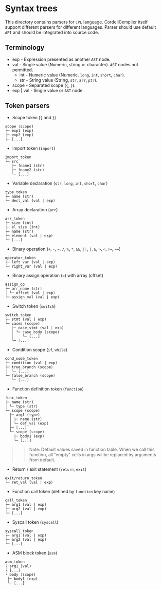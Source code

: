 # Syntax trees
This directory contains parsers for `CPL` language. CordellCompiler itself support different parsers for different languages. Parser should use default `API` and should be integrated into source code.

## Terminology
- exp - Expression presented as another `AST` node.
- val - Single value (Numeric, string or character). `AST` nodes not permitted.
    - int - Numeric value (Numeric, `long`, `int`, `short`, `char`).
    - str - String value (String, `str`, `arr`, `ptr`).
- scope - Separated scope (`{`, `}`).
- exp | val - Single value or `AST` node.

## Token parsers
- Scope token (`{` and `}`)
```
scope (scope)
├─ exp1 (exp)
├─ exp2 (exp)
├─ [...]
```

- Import token (`import`)
```
import_token
└─ src
   ├─ fname1 (str)
   ├─ fname2 (str)
   └─ [...]
```

- Variable declaration (`str`, `long`, `int`, `short`, `char`)
```
type_token
├─ name (str)
└─ decl_val (val | exp)
```

- Array declaration (`arr`)
```
arr_token
├─ size (int)
├─ el_size (int)
├─ name (str)
├─ element (val | exp)
└─ [...]
```

- Binary operation (`+`, `-`, `=`, `/`, `%`, `*`, `&&`, `||`, `|`, `&`, `>`, `<`, `!=`, `==`)
```
operator_token
├─ left_var (val | exp)
└─ right_var (val | exp)
```

- Binary assign operation (`=`) with array (offset)
```
assign_op
├─ arr_name (str)
│ └─ offset (val | exp)
└─ assign_val (val | exp)
```

- Switch token (`switch`)
```
switch_token
├─ stmt (val | exp)
└─ cases (scope)
   ├─ case_stmt (val | exp)
   │ └─ case_body (scope)
   │    └─ [...]
   └─ [...]
```

- Condition scope (`if`, `while`)
```
cond_node_token
├─ condition (val | exp)
├─ true_branch (scope)
│  └─ [...]
└─ false_branch (scope)
   └─ [...]
```

- Function definition token (`function`)
```
func_token
├─ name (str)
│ └─ type (str)
└─ scope (scope)
  ├─ arg1 (type)
  │ ├─ name (str)
  │ └─ def_val (exp)
  ├─ [...]
  └─ scope (scope)
    ├─ body1 (exp)
    └─ [...]
```

>> Note: Default values saved in function table. When we call this function, all "empty" cells in args wil be replaced by arguments from default.

- Return / exit statement (`return`, `exit`)
```
exit/return_token
└─ ret_val (val | exp)
```

- Function call token (defined by `function` key name)
```
call_token
├─ arg1 (val | exp)
├─ arg2 (val | exp)
└─ [...]
```

- Syscall token (`syscall`)
```
syscall_token
├─ arg1 (val | exp)
├─ arg2 (val | exp)
└─ [...]
```

- ASM block token (`asm`)
```
asm_token
├ arg1 (val)
├ [...]
└ body (scope)
 ├─ body1 (exp)
 └─ [...]
```
